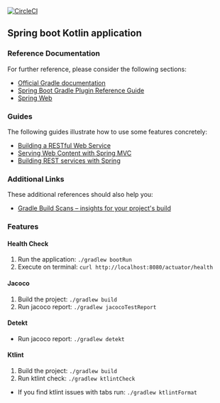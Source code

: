 [![CircleCI](https://circleci.com/gh/james-freitas/springboot-kotlin-postgres.svg?style=svg)](https://circleci.com/gh/james-freitas/springboot-kotlin-postgres)

## Spring boot Kotlin application

### Reference Documentation
For further reference, please consider the following sections:

* [Official Gradle documentation](https://docs.gradle.org)
* [Spring Boot Gradle Plugin Reference Guide](https://docs.spring.io/spring-boot/docs/2.2.7.RELEASE/gradle-plugin/reference/html/)
* [Spring Web](https://docs.spring.io/spring-boot/docs/2.2.7.RELEASE/reference/htmlsingle/#boot-features-developing-web-applications)

### Guides
The following guides illustrate how to use some features concretely:

* [Building a RESTful Web Service](https://spring.io/guides/gs/rest-service/)
* [Serving Web Content with Spring MVC](https://spring.io/guides/gs/serving-web-content/)
* [Building REST services with Spring](https://spring.io/guides/tutorials/bookmarks/)

### Additional Links
These additional references should also help you:

* [Gradle Build Scans – insights for your project's build](https://scans.gradle.com#gradle)

### Features

#### Health Check
 1. Run the application: `./gradlew bootRun`
 2. Execute on terminal: `curl http://localhost:8080/actuator/health`
 
#### Jacoco
 1. Build the project: `./gradlew build`
 2. Run jacoco report: `./gradlew jacocoTestReport`
 
#### Detekt
 - Run jacoco report: `./gradlew detekt`
 
#### Ktlint
 1. Build the project: `./gradlew build`
 2. Run ktlint check: `./gradlew ktlintCheck`
 
 - If you find ktlint issues with tabs run: `./gradlew ktlintFormat`
         
